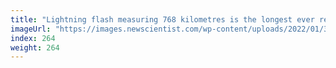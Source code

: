 ```yaml
---
title: "Lightning flash measuring 768 kilometres is the longest ever recorded"
imageUrl: "https://images.newscientist.com/wp-content/uploads/2022/01/31182332/PRI_220970367.jpg?width=600"
index: 264
weight: 264
---
```

